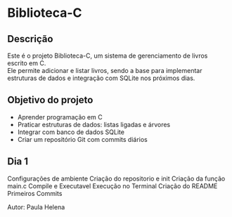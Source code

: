 # Biblioteca-C

## Descrição
Este é o projeto Biblioteca-C, um sistema de gerenciamento de livros escrito em C.  
Ele permite adicionar e listar livros, sendo a base para implementar estruturas de dados e integração com SQLite nos próximos dias.

## Objetivo do projeto
- Aprender programação em C
- Praticar estruturas de dados: listas ligadas e árvores
- Integrar com banco de dados SQLite
- Criar um repositório Git com commits diários

## Dia 1

Configurações de ambiente
Criação do repositorio e init
Criação da função main.c
Compile e Executavel
Execução no Terminal
Criação do README
Primeiros Commits

Autor: Paula Helena


